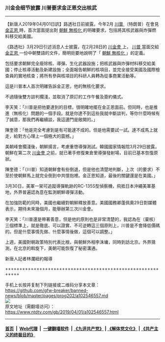 ### 川金会细节披露 川普要求金正恩交出核武
------------------------

<div class="post_content" itemprop="articleBody">
 <p>
  【新唐人2019年04月01日訊】路透社日前披露，今年2月
  <a href="https://www.ntdtv.com/b5/川普.htm">
   川普
  </a>
  （特朗普）在會見
  <a href="https://www.ntdtv.com/b5/金正恩.htm">
   金正恩
  </a>
  時，首次當面提出對
  <a href="https://www.ntdtv.com/b5/朝鮮.htm">
   朝鮮
  </a>
  <a href="https://www.ntdtv.com/b5/無核化.htm">
   無核化
  </a>
  的明確要求，包括將其核武器與炸彈燃料移交給美國。
 </p>
 <p>
  《路透社》3月29日引述消息人士披露，在2月28日的
  <a href="https://www.ntdtv.com/b5/川金會.htm">
   川金會
  </a>
  上，
  <a href="https://www.ntdtv.com/b5/川普.htm">
   川普
  </a>
  當面交給
  <a href="https://www.ntdtv.com/b5/金正恩.htm">
   金正恩
  </a>
  一份中朝雙語的文件，簡明扼要地說明了「
  <a href="https://www.ntdtv.com/b5/朝鮮.htm">
   朝鮮
  </a>
  <a href="https://www.ntdtv.com/b5/無核化.htm">
   無核化
  </a>
  」的定義。
 </p>
 <p>
  包括要求朝鮮完全廢除核、導彈、生化武器設施；把核武器與炸彈材料移交給美國；停止核導活動及新建設施；全面報告朝鮮的核項目，並完全接受美國及國際檢查員的實地核查；將所有參與核項目的科研人員轉為從事商業活動等。
 </p>
 <p>
  這是川普本人首次明確告訴金正恩，他的無核化要求。
 </p>
 <p>
  不過隨後雙方談判擱淺，並取消了原訂的工作午餐及簽約儀式。
 </p>
 <p>
  李天笑：「川普是把他要達到的目標，很明確地擺在金正恩面前。但同時，也是推進（無核化）問題的一個手段。就是你達不到這些我就中斷談判，等你什麼時候有了誠意，那我們再繼續談，我這邊門是敞開的。」
 </p>
 <p>
  陳奎德：「他是完全考慮到是有可能達不成的。但是他需要試一試。達不成馬上就走，給對方心理上一個極大的震撼。」
 </p>
 <p>
  美朝峰會擱淺後，朝鮮揚言，考慮重啓導彈測試。韓國國家情報院3月29日披露，朝鮮在第二次
  <a href="https://www.ntdtv.com/b5/川金會.htm">
   川金會
  </a>
  之前，就已著手修復東倉里導彈發射場，目前已基本恢復原狀。
 </p>
 <p>
  陳奎德：「（川普）知道朝鮮會有些倒退，但是他也清楚地判斷，上次（的要求）不至於使朝鮮馬上就完全倒到中共懷抱裡。金正恩知道，最後的關鍵還是在美國。」
 </p>
 <p>
  3月30日，美軍一架可追蹤導彈軌跡的RC-135S型偵察機，飛抵日本沖繩美軍基地，外界普遍認為意在監測朝鮮導彈活動。
 </p>
 <p>
  在加強防範的同時，美國也繼續對朝鮮釋放善意。美國國務卿蓬佩奧29日對媒體表示，期待未來幾個月，能舉辦第三次川金會。
 </p>
 <p>
  李天笑：「川普還是帶著善意，但是他的原則也是非常清楚的，我認為在（棄核）三個標準上，就是徹底、可以證實、不可逆轉這三個原則上，川普是不會降低價碼的。但是什麼事情先做、什麼事情後做，這個可以調整。」
 </p>
 <p>
  上週，美國對朝政策特別代表比根，與朝鮮外相李洙墉，同時到訪北京。外界猜測，在北京的斡旋下，美朝可能恢復了秘密溝通。
 </p>
 <p>
  新唐人記者林瀾紐約報導
 </p>
 <div class="single_ad">
 </div>
</div>

+++++++++++++++++++++++++++++++++++++++++++++++++++++++++++<br/><br/>
手机上长按并复制下列链接或二维码分享本文章：<br/>
https://github.com/gfw-breaker/banned-news/blob/master/pages/prog202/a102546557.md <br/>
<a href='https://github.com/gfw-breaker/banned-news/blob/master/pages/prog202/a102546557.md'><img src='https://github.com/gfw-breaker/banned-news/blob/master/pages/prog202/a102546557.md.png'/></a> <br/>
原文地址（需翻墙访问）：https://www.ntdtv.com/gb/2019/04/01/a102546557.html


------------------------
#### [首页](https://github.com/gfw-breaker/banned-news/blob/master/README.md) &nbsp;|&nbsp; [Web代理](https://github.com/labour-camp/helloworld) &nbsp;|&nbsp; [一键翻墙软件](https://github.com/gfw-breaker/nogfw/blob/master/README.md) &nbsp;| [《九评共产党》](https://github.com/gfw-breaker/9ping.md/blob/master/README.md#九评之一评共产党是什么) | [《解体党文化》](https://github.com/gfw-breaker/jtdwh.md/blob/master/README.md) | [《共产主义的终极目的》](https://github.com/gfw-breaker/gczydzjmd.md/blob/master/README.md)


